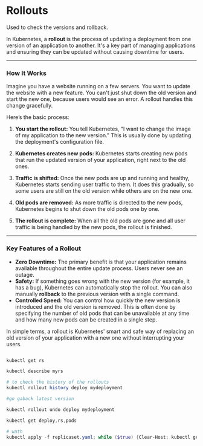 # Rollouts

Used to check the versions and rollback.


In Kubernetes, a **rollout** is the process of updating a deployment from one version of an application to another. It's a key part of managing applications and ensuring they can be updated without causing downtime for users. 

***

### How It Works

Imagine you have a website running on a few servers. You want to update the website with a new feature. You can't just shut down the old version and start the new one, because users would see an error. A rollout handles this change gracefully.

Here’s the basic process:

1.  **You start the rollout:** You tell Kubernetes, "I want to change the image of my application to the new version." This is usually done by updating the deployment's configuration file.

2.  **Kubernetes creates new pods:** Kubernetes starts creating new pods that run the updated version of your application, right next to the old ones. 

3.  **Traffic is shifted:** Once the new pods are up and running and healthy, Kubernetes starts sending user traffic to them. It does this gradually, so some users are still on the old version while others are on the new one.

4.  **Old pods are removed:** As more traffic is directed to the new pods, Kubernetes begins to shut down the old pods one by one.

5.  **The rollout is complete:** When all the old pods are gone and all user traffic is being handled by the new pods, the rollout is finished.

***

### Key Features of a Rollout

* **Zero Downtime:** The primary benefit is that your application remains available throughout the entire update process. Users never see an outage.
* **Safety:** If something goes wrong with the new version (for example, it has a bug), Kubernetes can automatically stop the rollout. You can also manually **rollback** to the previous version with a single command.
* **Controlled Speed:** You can control how quickly the new version is introduced and the old version is removed. This is often done by specifying the number of old pods that can be unavailable at any time and how many new pods can be created in a single step.

In simple terms, a rollout is Kubernetes' smart and safe way of replacing an old version of your application with a new one without interrupting your users.


```powershell

kubectl get rs

kubectl describe myrs

# to check the history of the rollouts
kubectl rollout history deploy mydeployment

#go gaback latest version

kubectl rollout undo deploy mydeployment

kubectl get deploy,rs,pods 

# wath
kubectl apply -f replicaset.yaml; while ($true) {Clear-Host; kubectl get deploy,rs,pods; Start-Sleep -Seconds 2}

```